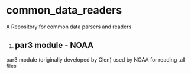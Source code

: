 # common_data_readers
A Repository for common data parsers and readers

1. ## par3 module - NOAA
par3 module (originally developed by Glen) used by NOAA for reading .all files
